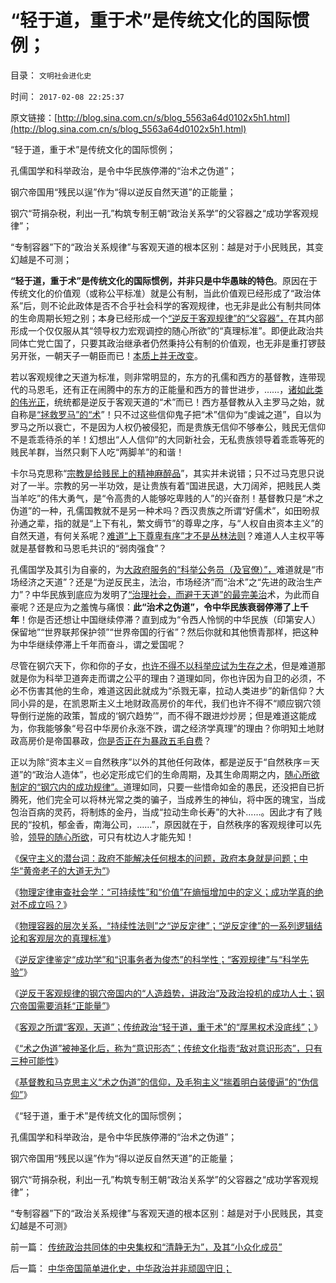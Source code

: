 # “轻于道，重于术”是传统文化的国际惯例；

目录： `文明社会进化史` 

时间： `2017-02-08 22:25:37` 

原文链接：[http://blog.sina.com.cn/s/blog_5563a64d0102x5h1.html](http://blog.sina.com.cn/s/blog_5563a64d0102x5h1.html)

“轻于道，重于术”是传统文化的国际惯例；

孔儒国学和科举政治，是令中华民族停滞的“治术之伪道”；

钢穴帝国用“残民以逞”作为“得以逆反自然天道”的正能量；

钢穴“苛捐杂税，利出一孔”构筑专制王朝“政治关系学”的父容器之“成功学客观规律”；

“专制容器”下的“政治关系规律”与客观天道的根本区别：越是对于小民贱民，其变幻越是不可测；

**“轻于道，重于术”是传统文化的国际惯例，并非只是中华愚昧的特色**。原因在于传统文化的价值观（或称公平标准）就是公有制，当此价值观已经形成了“政治体系”后，则不论此政体是否不合乎社会科学的客观规律，也无非是此公有制共同体的生命周期长短之别；本身已经形成一个[“逆反于客观规律”的“父容器”，](../../../2017/2/1/物理容器的层次关系，“持续性法则”之“逆反定律”.md)在其内部形成一个仅仅服从其“领导权力宏观调控的随心所欲”的“真理标准”。即便此政治共同体亡党亡国了，只要其政治继承者仍然秉持公有制的价值观，也无非是重打锣鼓另开张，一朝天子一朝臣而已！[本质上并无改变](../../../2017/2/3/逆反定理鉴定“天道无为,小政府”vs“进步主义，讲政治”.md)。

若以客观规律之天道为标准，则非常明显的，东方的孔儒和西方的基督教，连带现代的马恩毛，还有正在闹腾中的东方的正能量和西方的普世进步，……，[诸如此类的伟光正](../../../2010/5/13/东西方传统文化垃圾取长补短发挥余热.md)，统统都是逆反于客观天道的“术”而已！西方基督教从入主罗马之始，就自称是[“拯救罗马”的“术](../../../2010/11/10/罗马崩溃是基督教入主的代价.md)”！只不过这些信仰鬼子把“术”信仰为“虔诚之道”，自以为罗马之所以衰亡，不是因为人权仍被侵犯，而是贵族无信仰不够奉公，贱民无信仰不是乖乖待杀的羊！幻想出“人人信仰”的大同新社会，无私贵族领导着乖乖等死的贱民羊群，当然只剩下人吃“两脚羊”的和谐！

卡尔马克思称“[宗教是给贱民上的精神麻醉品](../../../2010/4/14/宗教总是社会意义的，迷信是个人意义的.md)”，其实并未说错；只不过马克思只说对了一半。宗教的另一半功效，是让贵族有着“国进民退，大刀阔斧，把贱民人类当羊吃”的伟大勇气，是“令高贵的人能够吃卑贱的人”的兴奋剂！基督教只是“术之伪道”的一种，孔儒国教就不是另一种术吗？西汉贵族之所谓“好儒术”，如田昐叔孙通之辈，指的就是“上下有礼，繁文缛节”的尊卑之序，与“人权自由资本主义”的自然天道，有何关系呢？[难道“上下尊卑有序”才不是丛林法则](../../../2011/9/2/社会秩序（Order）即“等级阶层”“命令”和《自然法》的变迁.md)？难道人人主权平等就是基督教和马恩毛共识的“弱肉强食”？

孔儒国学及其引为自豪的，为[大政府服务的“科举公务员（及官僚）”，](../../../2015/12/6/“默认权益归于政府”下的科举教育，“从娃娃抓起”.md)难道就是“市场经济之天道”？还是“为逆反民主，法治，市场经济”而“治术”之“先进的政治生产力”？中华民族到底应为发明了[“治理社会，而避于天道”的最完美治](../../../2014/5/1/中国体制导致的大量失业，压制了创新，构筑了读书无用的现实；.md)术，为此而自豪呢？还是应为之羞愧与痛恨：**此“治术之伪道”，令中华民族衰弱停滞了上千年**！你是否还想让中国继续停滞？直到成为“令西人怜悯的中华民族（印第安人）保留地”“世界联邦保护领”“世界帝国的行省”？然后你就和其他愤青那样，把这种为中华继续停滞上千年而奋斗，谓之爱国呢？

尽管在钢穴天下，你和你的子女，[也许不得不以科举应试为生存之术](../../../2013/10/28/终归需要平衡“应试教育”与“素质教育”.md)，但是难道那就是你为科举卫道奔走而谓之公平的理由？道理如同，你也许因为自卫的必须，不必不伤害其他的生命，难道这因此就成为“杀戮无辜，拉动人类进步”的新信仰？大同小异的是，在凯恩斯主义土地财政高房价的年代，我们也许不得不“顺应钢穴领导倒行逆施的政策，暂成的‘钢穴趋势’”，而不得不跟进炒炒房；但是难道这能成为，你我能够象“号召中华房价永涨不跌，谓之经济学真理”的理由？你明知土地财政高房价是帝国暴政，[你是否正在为暴政五毛自费](../../../2014/4/3/从股神人格，及房托和民粹，考察中国社会的公有制主场.md)？

正以为除“资本主义＝自然秩序”以外的其他任何政体，都是逆反于“自然秩序＝天道”的“政治人造体”，也必定形成它们的生命周期，及其生命周期之内，[随心所欲制定的“钢穴内的成功规律”。](../../../2017/2/2/鉴定“成功学”和“识事务者为俊杰”的科学性.md)道理如同，只要一些惜命如金的愚民，还没把自已折腾死，他们完全可以将林光常之类的骗子，当成养生的神仙，将中医的瑰宝，当成包治百病的灵药，将制炼的金丹，当成“拉动生命长寿”的大补……。因此才有了贱民的“投机，郁金香，南海公司，……”，原因就在于，自然秩序的客观规律可以先验，[领导的随心所欲](../../../2014/4/27/科斯交易成本理论，不适用于市场经济，适用权力寻租的黑市.md)，可只有枕边人才能先知！

《[保守主义的潜台词：政府不能解决任何根本的问题，政府本身就是问题；中华“黄帝老子的大道无为”](../../../2017/1/29/特朗普若持保守主义的真实支持，与进步群众的普遍反对.md)》

《[物理定律审查社会学：“可持续性”和“价值”在熵恒增加中的定义；成功学真的绝对不成立吗？](../../../2017/1/31/物理审查社会学：“可持续性”和“价值”的物理定义；.md)》

《[物理容器的层次关系，“持续性法则”之“逆反定律”；“逆反定律”的一系列逻辑结论和客观层次的真理标准](../../../2017/2/1/物理容器的层次关系，“持续性法则”之“逆反定律”.md)》

《[逆反定律鉴定“成功学”和“识事务者为俊杰”的科学性；“客观规律”与“科学先验”](../../../2017/2/2/鉴定“成功学”和“识事务者为俊杰”的科学性.md)》

《[逆反于客观规律的钢穴帝国内的“人造趋势，讲政治”及政治投机的成功人士；钢穴帝国需要消耗“正能量”](../../../2017/2/3/逆反定理鉴定“天道无为,小政府”vs“进步主义，讲政治”.md)》

《[客观之所谓“客观，天道”；传统政治“轻于道，重于术”的“厚黑权术没底线”；](../../../2017/2/4/客观之“天道”；传统政治“轻于道，重于术”的“术之伪道”.md)》

《[“术之伪道”被神圣化后，称为“意识形态”；传统文化指责“敌对意识形态”，只有三种可能性](../../../2017/2/6/“术之伪道”被神圣化后，称为“意识形态”；.md)》

《[基督教和马克思主义“术之伪道”的信仰，及毛狗主义“揣着明白装傻逼”的“伪信仰”](../../../2017/2/7/轻道重术，术之伪道，及“朝闻道，夕死可也”的误区；.md)》

《“轻于道，重于术”是传统文化的国际惯例；

孔儒国学和科举政治，是令中华民族停滞的“治术之伪道”；

钢穴帝国用“残民以逞”作为“得以逆反自然天道”的正能量；

钢穴“苛捐杂税，利出一孔”构筑专制王朝“政治关系学”的父容器之“成功学客观规律”；

“专制容器”下的“政治关系规律”与客观天道的根本区别：越是对于小民贱民，其变幻越是不可测》

前一篇： [传统政治共同体的中央集权和“清静无为”，及其“小众化成员”](../../../2017/2/13/传统政治共同体的中央集权和“清静无为”，及其“小众化成员”.md)

后一篇： [中华帝国简单进化史，中华政治并非顽固守旧；](../../../2017/2/3/中华帝国简单进化史，中华政治并非顽固守旧；.md)

